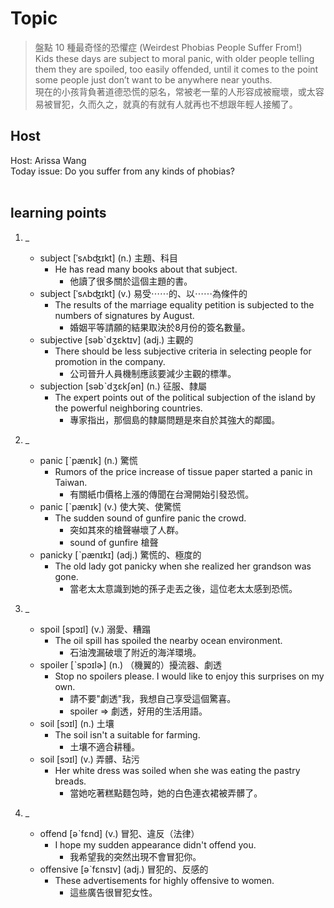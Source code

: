 # Topic

> 盤點 10 種最奇怪的恐懼症 (Weirdest Phobias People Suffer From!) <br>
> Kids these days are subject to moral panic, with older people telling them they are spoiled, too easily offended, until it comes to the point some people just don’t want to be anywhere near youths. <br>
> 現在的小孩背負著道德恐慌的惡名，常被老一輩的人形容成被寵壞，或太容易被冒犯，久而久之，就真的有就有人就再也不想跟年輕人接觸了。 <br>

## Host
Host: Arissa Wang
<br>Today issue: Do you suffer from any kinds of phobias?
<br><br>
## learning points
1. _
	* subject  [ˈsʌbʤɪkt]  (n.)  主題、科目
		- He has read many books about that subject.
			+ 他讀了很多關於這個主題的書。
	* subject  [ˈsʌbʤɪkt]  (v.)  易受⋯⋯的、以⋯⋯為條件的
		- The results of the marriage equality petition is subjected to the numbers of signatures by August.
			+ 婚姻平等請願的結果取決於8月份的簽名數量。
	* subjective  [səbˋdʒɛktɪv]  (adj.)  主觀的
		- There should be less subjective criteria in selecting people for promotion in the company.
			+ 公司晉升人員機制應該要減少主觀的標準。
	* subjection  [səbˋdʒɛkʃən]  (n.)  征服、隸屬
		- The expert points out of the political subjection of the island by the powerful neighboring countries.
			+ 專家指出，那個島的隸屬問題是來自於其強大的鄰國。

2. _
	* panic  [ˋpænɪk]  (n.)  驚慌
		- Rumors of the price increase of tissue paper started a panic in Taiwan.
			+ 有關紙巾價格上漲的傳聞在台灣開始引發恐慌。
	* panic  [ˋpænɪk]  (v.)  使大笑、使驚慌
		- The sudden sound of gunfire panic the crowd.
			+ 突如其來的槍聲嚇壞了人群。
			+ sound of gunfire 槍聲
	* panicky  [ˋpænɪkɪ]  (adj.)  驚慌的、極度的
		- The old lady got panicky when she realized her grandson was gone.
			+ 當老太太意識到她的孫子走丟之後，這位老太太感到恐慌。

3. _
	* spoil  [spɔɪl]  (v.)  溺愛、糟蹋
		- The oil spill has spoiled the nearby ocean environment.
			+ 石油洩漏破壞了附近的海洋環境。
	* spoiler  [ˋspɔɪlɚ]  (n.)  （機翼的）擾流器、劇透
		- Stop no spoilers please. I would like to enjoy this surprises on my own.
			+ 請不要"劇透"我，我想自己享受這個驚喜。
			+ spoiler => 劇透，好用的生活用語。
	* soil  [sɔɪl]  (n.)  土壤
		- The soil isn't a suitable for farming.
			+ 土壤不適合耕種。
	* soil  [sɔɪl]  (v.)  弄髒、玷污
		- Her white dress was soiled when she was eating the pastry breads.
			+ 當她吃著糕點麵包時，她的白色連衣裙被弄髒了。

4. _
	* offend  [əˋfɛnd]  (v.)  冒犯、違反（法律）
		- I hope my sudden appearance didn't offend you.
			+ 我希望我的突然出現不會冒犯你。
	* offensive  [əˋfɛnsɪv]  (adj.)  冒犯的、反感的
		- These advertisements for highly offensive to women.
			+ 這些廣告很冒犯女性。
